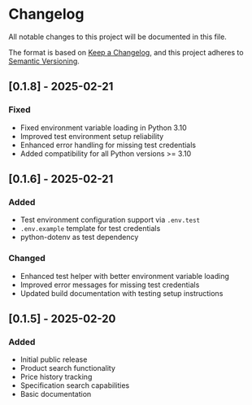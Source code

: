 # Changelog

All notable changes to this project will be documented in this file.

The format is based on [Keep a Changelog](https://keepachangelog.com/en/1.1.0/),
and this project adheres to [Semantic Versioning](https://semver.org/spec/v2.0.0.html).

## [0.1.8] - 2025-02-21

### Fixed
- Fixed environment variable loading in Python 3.10
- Improved test environment setup reliability
- Enhanced error handling for missing test credentials
- Added compatibility for all Python versions >= 3.10

## [0.1.6] - 2025-02-21

### Added
- Test environment configuration support via `.env.test`
- `.env.example` template for test credentials
- python-dotenv as test dependency

### Changed
- Enhanced test helper with better environment variable loading
- Improved error messages for missing test credentials
- Updated build documentation with testing setup instructions

## [0.1.5] - 2025-02-20

### Added
- Initial public release
- Product search functionality
- Price history tracking
- Specification search capabilities
- Basic documentation 
